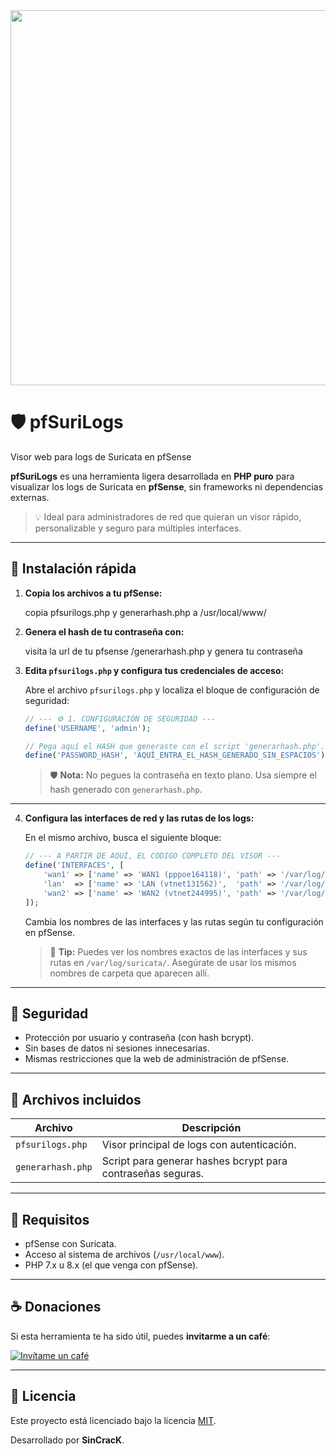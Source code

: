 <img src="https://github.com/user-attachments/assets/5726fab7-e528-479a-8461-d2379acf50b3" width="600">


# 🛡️ pfSuriLogs 

Visor web para logs de Suricata en pfSense

**pfSuriLogs** es una herramienta ligera desarrollada en **PHP puro** para visualizar los logs de Suricata en **pfSense**, sin frameworks ni dependencias externas.

> 💡 Ideal para administradores de red que quieran un visor rápido, personalizable y seguro para múltiples interfaces.

---

## 🚀 Instalación rápida

1. **Copia los archivos a tu pfSense:**
   
   copia pfsurilogs.php y generarhash.php a /usr/local/www/
   

2. **Genera el hash de tu contraseña con:**
   
   visita la url de tu pfsense /generarhash.php y genera tu contraseña
   

3. **Edita `pfsurilogs.php` y configura tus credenciales de acceso:**

   Abre el archivo `pfsurilogs.php` y localiza el bloque de configuración de seguridad:

   ```php
   // --- ⚙️ 1. CONFIGURACIÓN DE SEGURIDAD ---
   define('USERNAME', 'admin'); 

   // Pega aquí el HASH que generaste con el script 'generarhash.php'.
   define('PASSWORD_HASH', 'AQUÍ_ENTRA_EL_HASH_GENERADO_SIN_ESPACIOS');
   ```

   > 🛡️ **Nota:** No pegues la contraseña en texto plano. Usa siempre el hash generado con `generarhash.php`.

---

4. **Configura las interfaces de red y las rutas de los logs:**

   En el mismo archivo, busca el siguiente bloque:

   ```php
   // --- A PARTIR DE AQUÍ, EL CÓDIGO COMPLETO DEL VISOR ---
   define('INTERFACES', [
       'wan1' => ['name' => 'WAN1 (pppoe164118)', 'path' => '/var/log/suricata/suricata_pppoe164118/'],
       'lan'  => ['name' => 'LAN (vtnet131562)',  'path' => '/var/log/suricata/suricata_vtnet131562/'],
       'wan2' => ['name' => 'WAN2 (vtnet244995)', 'path' => '/var/log/suricata/suricata_vtnet244995/'],
   ]);
   ```

   Cambia los nombres de las interfaces y las rutas según tu configuración en pfSense.

   > 📁 **Tip:** Puedes ver los nombres exactos de las interfaces y sus rutas en `/var/log/suricata/`. Asegúrate de usar los mismos nombres de carpeta que aparecen allí.


---

## 🔐 Seguridad

- Protección por usuario y contraseña (con hash bcrypt).
- Sin bases de datos ni sesiones innecesarias.
- Mismas restricciones que la web de administración de pfSense.

---

## 📂 Archivos incluidos

| Archivo             | Descripción                                                |
|---------------------|------------------------------------------------------------|
| `pfsurilogs.php`     | Visor principal de logs con autenticación.                 |
| `generarhash.php`    | Script para generar hashes bcrypt para contraseñas seguras.|

---

## 🧰 Requisitos

- pfSense con Suricata.
- Acceso al sistema de archivos (`/usr/local/www`).
- PHP 7.x u 8.x (el que venga con pfSense).

---

## ☕ Donaciones

Si esta herramienta te ha sido útil, puedes **invitarme a un café**:

[![Invítame un café](https://img.shields.io/badge/Invítame_un_café-FF813F?style=for-the-badge&logo=buy-me-a-coffee&logoColor=white)](https://www.paypal.me/SinCracK)

---

## 📄 Licencia

Este proyecto está licenciado bajo la licencia [MIT](LICENSE).

Desarrollado por **SinCracK**.
